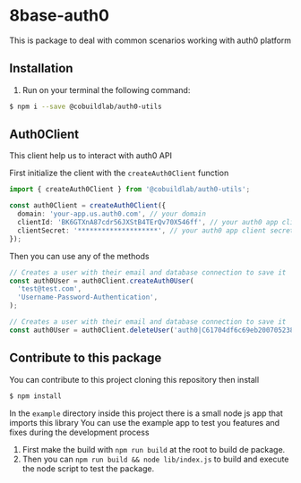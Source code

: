 # 8base-auth0

This is package to deal with common scenarios working with auth0 platform

## Installation

1. Run on your terminal the following command:

```sh
$ npm i --save @cobuildlab/auth0-utils
```

## Auth0Client

This client help us to interact with auth0 API

First initialize the client with the `createAuth0Client` function

```ts
import { createAuth0Client } from '@cobuildlab/auth0-utils';

const auth0Client = createAuth0Client({
  domain: 'your-app.us.auth0.com', // your domain
  clientId: 'BK6GTXnA87cdr56JXStB4TErQv70X546ff', // your auth0 app client id
  clientSecret: '********************', // your auth0 app client secret
});
```

Then you can use any of the methods

```ts
// Creates a user with their email and database connection to save it
const auth0User = auth0Client.createAuth0User(
  'test@test.com',
  'Username-Password-Authentication',
);
```

```ts
// Creates a user with their email and database connection to save it
const auth0User = auth0Client.deleteUser('auth0|C61704df6c69eb200705238e5');
```

## Contribute to this package

You can contribute to this project cloning this repository then install

```sh
$ npm install
```

In the `example` directory inside this project there is a small node js app that imports this library
You can use the example app to test you features and fixes during the development process

1. First make the build with `npm run build` at the root to build de package.
2. Then you can `npm run build && node lib/index.js` to build and execute the node script to test the package.
